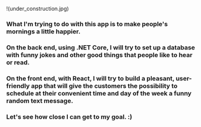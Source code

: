!(under_construction.jpg) 
### What I'm trying to do with this app is to make people's mornings a little happier. 
### On the back end, using .NET Core, I will try to set up a database with funny jokes and other good things that people like to hear or read. 
### On the front end, with React, I will try to build a pleasant, user-friendly app that will give the customers the possibility to schedule at their convenient time and day of the week a funny random text message.
### Let's see how close I can get to my goal. :)
